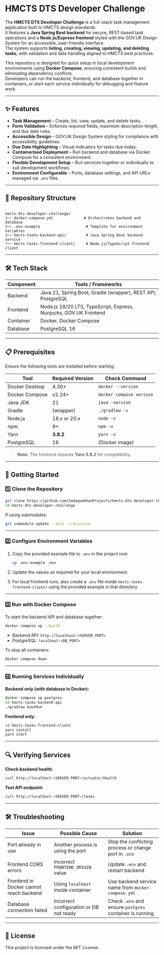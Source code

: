 # HMCTS DTS Developer Challenge

The **HMCTS DTS Developer Challenge** is a full-stack task management application built to HMCTS design standards.  
It features a **Java Spring Boot backend** for secure, REST-based task operations and a **Node.js/Express frontend** styled with the GOV.UK Design System for an accessible, user-friendly interface.  
The system supports **listing, creating, viewing, updating, and deleting tasks**, with validation and date handling aligned to HMCTS best practices.

This repository is designed for quick setup in local development environments using **Docker Compose**, ensuring consistent builds and eliminating dependency conflicts.  
Developers can run the backend, frontend, and database together in containers, or start each service individually for debugging and feature work.

---

## ✨ Features

- **Task Management** – Create, list, view, update, and delete tasks.
- **Form Validation** – Enforces required fields, maximum description length, and due date rules.
- **Accessible Design** – GOV.UK Design System styling for compliance with accessibility guidelines.
- **Due Date Highlighting** – Visual indicators for tasks due today.
- **Containerised Deployment** – Run backend and database via Docker Compose for a consistent environment.
- **Flexible Development Setup** – Run services together or individually to suit development workflows.
- **Environment Configurable** – Ports, database settings, and API URLs managed via `.env` files.

---

## 📂 Repository Structure

```

hmcts-dts-developer-challenge/
├── docker-compose.yml              # Orchestrates backend and database
├── .env.example                     # Template for environment variables
├── hmcts-tasks-backend-api/         # Java Spring Boot backend service
└── hmcts-tasks-frontend-client/     # Node.js/TypeScript frontend client

````

---

## 🛠 Tech Stack

| Component  | Tools / Frameworks                               |
|------------|--------------------------------------------------|
| Backend    | Java 21, Spring Boot, Gradle (wrapper), REST API, PostgreSQL |
| Frontend   | Node.js 18/20 LTS, TypeScript, Express, Nunjucks, GOV.UK Frontend |
| Container  | Docker, Docker Compose                           |
| Database   | PostgreSQL 16                                    |

---

## 📋 Prerequisites

Ensure the following tools are installed before starting:

| Tool            | Required Version | Check Command                 |
|-----------------|------------------|--------------------------------|
| Docker Desktop  | 4.30+            | `docker --version`            |
| Docker Compose  | v2.24+           | `docker compose version`      |
| Java JDK        | 21               | `java -version`               |
| Gradle          | (wrapper)        | `./gradlew -v`                |
| Node.js         | 18.x or 20.x     | `node -v`                     |
| npm             | 9+               | `npm -v`                      |
| Yarn            | **3.8.2**        | `yarn -v`                     |
| PostgreSQL      | 16               | (Docker image)                 |

> **Note:** The frontend requires **Yarn 3.8.2** for compatibility.

---

## 🚀 Getting Started

### 1️⃣ Clone the Repository

```bash
git clone https://github.com/SadaqueKhanProjects/hmcts-dts-developer-challenge.git
cd hmcts-dts-developer-challenge
````

If using submodules:

```bash
git submodule update --init --recursive
```

---

### 2️⃣ Configure Environment Variables

1. Copy the provided example file to `.env` in the project root:

   ```bash
   cp .env.example .env
   ```
2. Update the values as required for your local environment.
3. For local frontend runs, also create a `.env` file inside `hmcts-tasks-frontend-client/` using the provided example in that directory.

---

### 3️⃣ Run with Docker Compose

To start the backend API and database together:

```bash
docker compose up --build
```

* Backend API: `http://localhost:<SERVER_PORT>`
* PostgreSQL: `localhost:<DB_PORT>`

To stop all containers:

```bash
docker compose down
```

---

### 4️⃣ Running Services Individually

**Backend only (with database in Docker):**

```bash
docker compose up postgres
cd hmcts-tasks-backend-api
./gradlew bootRun
```

**Frontend only:**

```bash
cd hmcts-tasks-frontend-client
yarn install
yarn start
```

---

## 🔍 Verifying Services

**Check backend health:**

```bash
curl http://localhost:<SERVER_PORT>/actuator/health
```

**Test API endpoint:**

```bash
curl http://localhost:<SERVER_PORT>/tasks
```

---

## 🛠 Troubleshooting

| Issue                                   | Possible Cause                          | Solution                                                |
| --------------------------------------- | --------------------------------------- | ------------------------------------------------------- |
| Port already in use                     | Another process is using the port       | Stop the conflicting process or change port in `.env`   |
| Frontend CORS errors                    | Incorrect `FRONTEND_ORIGIN` value       | Update `.env` and restart backend                       |
| Frontend in Docker cannot reach backend | Using `localhost` inside container      | Use backend service name from `docker-compose.yml`      |
| Database connection failed              | Incorrect configuration or DB not ready | Check `.env` and ensure `postgres` container is running |

---

## 📄 License

This project is licensed under the MIT License.
